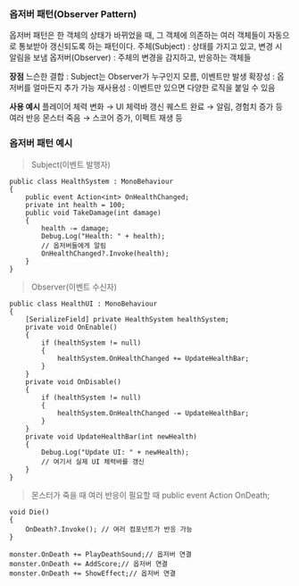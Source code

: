 <h3 id="옵저버-패턴observer-pattern">옵저버 패턴(Observer Pattern)</h3>
<p>옵저버 패턴은 한 객체의 상태가 바뀌었을 때, 그 객체에 의존하는 여러 객체들이 자동으로 통보받아 갱신되도록 하는 패턴이다.
주체(Subject) : 상태를 가지고 있고, 변경 시 알림을 보냄
옵저버(Observer) : 주체의 변경을 감지하고, 반응하는 객체들</p>
<p><strong>장점</strong>
느슨한 결합 : Subject는 Observer가 누구인지 모름, 이벤트만 발생
확장성 : 옵저버를 얼마든지 추가 가능
재사용성 : 이벤트만 있으면 다양한 로직을 붙일 수 있음</p>
<p><strong>사용 예시</strong>
플레이어 체력 변화 → UI 체력바 갱신
퀘스트 완료 → 알림, 경험치 증가 등 여러 반응
몬스터 죽음 → 스코어 증가, 이펙트 재생 등</p>
<h3 id="옵저버-패턴-예시">옵저버 패턴 예시</h3>
<blockquote>
<p>Subject(이벤트 발행자)</p>
</blockquote>
<pre><code class="language-cs">public class HealthSystem : MonoBehaviour
{
    public event Action&lt;int&gt; OnHealthChanged;
    private int health = 100;
    public void TakeDamage(int damage)
    {
        health -= damage;
        Debug.Log(&quot;Health: &quot; + health);
        // 옵저버들에게 알림
        OnHealthChanged?.Invoke(health);
    }
}</code></pre>
<blockquote>
<p>Observer(이벤트 수신자)</p>
</blockquote>
<pre><code class="language-cs">public class HealthUI : MonoBehaviour
{
    [SerializeField] private HealthSystem healthSystem;
    private void OnEnable()
    {
        if (healthSystem != null)
        {
            healthSystem.OnHealthChanged += UpdateHealthBar;
        }
    }
    private void OnDisable()
    {
        if (healthSystem != null)
        {
            healthSystem.OnHealthChanged -= UpdateHealthBar;
        }
    }
    private void UpdateHealthBar(int newHealth)
    {
        Debug.Log(&quot;Update UI: &quot; + newHealth);
        // 여기서 실제 UI 체력바를 갱신
    }
}</code></pre>
<blockquote>
<p>몬스터가 죽을 때 여러 반응이 필요할 때
public event Action OnDeath;</p>
</blockquote>
<pre><code class="language-cs">void Die()
{
    OnDeath?.Invoke(); // 여러 컴포넌트가 반응 가능
}</code></pre>
<pre><code class="language-cs">monster.OnDeath += PlayDeathSound;// 옵저버 연결
monster.OnDeath += AddScore;// 옵저버 연결
monster.OnDeath += ShowEffect;// 옵저버 연결</code></pre>